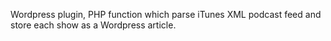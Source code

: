 Wordpress plugin, PHP function which parse iTunes XML podcast feed and store each show as a Wordpress article.
